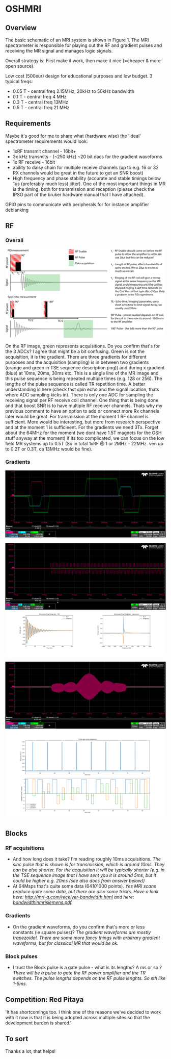 # OSHMRI

## Overview

The basic schematic of an MRI system is shown in Figure 1. The MRI spectrometer is responsible for playing out the RF and gradient pulses and receiving the MR signal and manages logic signals.

Overall strategy is: First make it work, then make it nice (=cheaper & more open source). 

Low cost (500eur) design for educational purposes and low budget. 3 typical freqs:

* 0.05 T - central freq 2.15MHz, 20kHz to 50kHz bandwidth
* 0.1  T - central freq 4 MHz 
* 0.3  T - central freq 13MHz
* 0.5  T - central freq 21 MHz 

## Requirements

Maybe it's good for me to share what (hardware wise) the 'ideal' spectrometer requirements would look:

* 1xRF transmit channel - 16bit+
* 3x kHz transmits - (~250 kHz) ~20 bit dacs for the gradient waveforms
* 1x RF receive - 16bit 
* ability to daisy chain for multiple receive channels (up to e.g. 16 or 32 RX channels would be great in the future to get an SNR boost)
* High frequency and phase stability (accurate and stable timings below 1us (preferably much less) jitter). One of the most important things in MR is the timing, both for transmission and reception (please check the IPSO part of the bruker hardware manual that I have attached). 

GPIO pins to communicate with peripherals for for instance amplifier deblanking

## RF

### Overall

![](/images/specs/RF_Overview.png)

On the RF image, green represents acquisitions. Do you confirm that's for the 3 ADCs?
I agree that might be a bit confusing. Green is not the acquisition, it is the gradient. There are three gradients for different purposes and the acquisition (sampling) is in between two gradients (orange and green in TSE sequence description.png)) and during x gradient (blue) at 10ms, 20ms, 30ms etc. This is a single line of the MR image and this pulse sequence is being repeated multiple times (e.g. 128 or 256). The lengths of the pulse sequence is called TR repetition time. A better understanding is here (check fast spin echo and the signal location, thats where ADC sampling kicks in). There is only one ADC for sampling the receiving signal per RF receive coil channel. One thing that is being done and that boost SNR is to have multiple RF receiver channels. Thats why my previous comment to have an option to add or connect more Rx channels later would be great. For transmission at the moment 1 RF channel is sufficient. More would be interesting, but more from research perspective and at the moment 1 is sufficieent. For the gradients we need 3Tx. Forget about the 64MHz for the moment (we dont have 1.5T magnets for the OSH stuff anyway at the moment) if its too complicated, we can focus on the low field MR systems up to 0.5T (So in total 1xRF @ 1 or 2MHz - 22MHz. ven up to 0.2T or 0.3T, ca 13MHz would be fine).

### Gradients

![](/images/specs/GradientWaveforms.png)


![](/images/specs/Blockpulse-Zoomed.png)
![](/images/specs/FIDPingPong.png)


![](/images/specs/Sinc_pulse.png)
![](/images/specs/TSE_seq.png)

## Blocks


### RF acquisitions

* And how long does it take? I'm reading roughly 10ms acquisitions. _The sinc pulse that is shown is for transmission, which is around 10ms. They can be also shorter. For the acquisition it will be typically shorter (e.g. in the TSE sequence image that I have sent you it is around 5ms, but it could be higher e.g. 20ms (see also docs from answer below))_
* At 64Msps that's quite some data (64*10*1000 points). _Yes MRI scans produce quite some data, but there are also some tricks. Have a look here: http://mri-q.com/receiver-bandwidth.html and here: [bandwidthinmrisiemens.pdf](pdfs/bandwidthinmrisiemens.pdf)._

### Gradients

* On the gradient waveforms, do you confirm that's more or less constants (ie square pulses)? _The gradient waveforms are mostly trapezoidal. There are some more fancy things with arbitrary gradient waveforms, but for classical MR that would be ok._

### Block pulses

* I trust the Block pulse is a gate pulse - what is its lengths? A ms or so ? _There will be a pulse to gate the RF power amplifier and the TR switches. The pulse lengths depends on the RF pulse lenghts. So sth like 1-5ms._

## Competition: Red Pitaya

'It has shortcomings too. I think one of the reasons we've decided to work with it now is that it is being adopted across multiple sites so that the development burden is shared.'


## To sort

Thanks a lot, that helps! 





